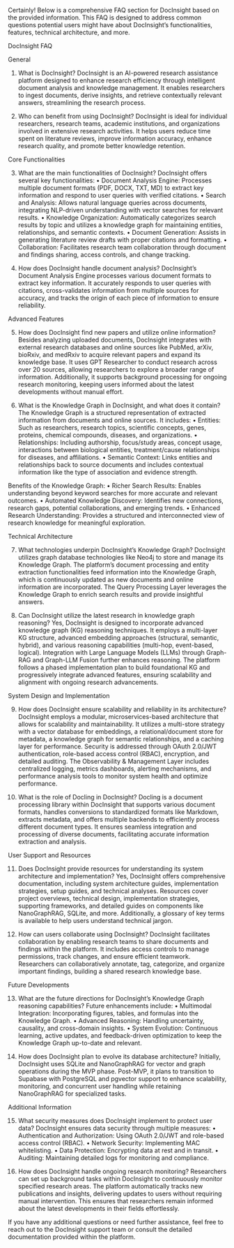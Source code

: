Certainly! Below is a comprehensive FAQ section for DocInsight based on the provided information. This FAQ is designed to address common questions potential users might have about DocInsight’s functionalities, features, technical architecture, and more.

DocInsight FAQ

General

1. What is DocInsight?
DocInsight is an AI-powered research assistance platform designed to enhance research efficiency through intelligent document analysis and knowledge management. It enables researchers to ingest documents, derive insights, and retrieve contextually relevant answers, streamlining the research process.

2. Who can benefit from using DocInsight?
DocInsight is ideal for individual researchers, research teams, academic institutions, and organizations involved in extensive research activities. It helps users reduce time spent on literature reviews, improve information accuracy, enhance research quality, and promote better knowledge retention.

Core Functionalities

3. What are the main functionalities of DocInsight?
DocInsight offers several key functionalities:
	•	Document Analysis Engine: Processes multiple document formats (PDF, DOCX, TXT, MD) to extract key information and respond to user queries with verified citations.
	•	Search and Analysis: Allows natural language queries across documents, integrating NLP-driven understanding with vector searches for relevant results.
	•	Knowledge Organization: Automatically categorizes search results by topic and utilizes a knowledge graph for maintaining entities, relationships, and semantic contexts.
	•	Document Generation: Assists in generating literature review drafts with proper citations and formatting.
	•	Collaboration: Facilitates research team collaboration through document and findings sharing, access controls, and change tracking.

4. How does DocInsight handle document analysis?
DocInsight’s Document Analysis Engine processes various document formats to extract key information. It accurately responds to user queries with citations, cross-validates information from multiple sources for accuracy, and tracks the origin of each piece of information to ensure reliability.

Advanced Features

5. How does DocInsight find new papers and utilize online information?
Besides analyzing uploaded documents, DocInsight integrates with external research databases and online sources like PubMed, arXiv, bioRxiv, and medRxiv to acquire relevant papers and expand its knowledge base. It uses GPT Researcher to conduct research across over 20 sources, allowing researchers to explore a broader range of information. Additionally, it supports background processing for ongoing research monitoring, keeping users informed about the latest developments without manual effort.

6. What is the Knowledge Graph in DocInsight, and what does it contain?
The Knowledge Graph is a structured representation of extracted information from documents and online sources. It includes:
	•	Entities: Such as researchers, research topics, scientific concepts, genes, proteins, chemical compounds, diseases, and organizations.
	•	Relationships: Including authorship, focus/study areas, concept usage, interactions between biological entities, treatment/cause relationships for diseases, and affiliations.
	•	Semantic Context: Links entities and relationships back to source documents and includes contextual information like the type of association and evidence strength.

Benefits of the Knowledge Graph:
	•	Richer Search Results: Enables understanding beyond keyword searches for more accurate and relevant outcomes.
	•	Automated Knowledge Discovery: Identifies new connections, research gaps, potential collaborations, and emerging trends.
	•	Enhanced Research Understanding: Provides a structured and interconnected view of research knowledge for meaningful exploration.

Technical Architecture

7. What technologies underpin DocInsight’s Knowledge Graph?
DocInsight utilizes graph database technologies like Neo4j to store and manage its Knowledge Graph. The platform’s document processing and entity extraction functionalities feed information into the Knowledge Graph, which is continuously updated as new documents and online information are incorporated. The Query Processing Layer leverages the Knowledge Graph to enrich search results and provide insightful answers.

8. Can DocInsight utilize the latest research in knowledge graph reasoning?
Yes, DocInsight is designed to incorporate advanced knowledge graph (KG) reasoning techniques. It employs a multi-layer KG structure, advanced embedding approaches (structural, semantic, hybrid), and various reasoning capabilities (multi-hop, event-based, logical). Integration with Large Language Models (LLMs) through Graph-RAG and Graph-LLM Fusion further enhances reasoning. The platform follows a phased implementation plan to build foundational KG and progressively integrate advanced features, ensuring scalability and alignment with ongoing research advancements.

System Design and Implementation

9. How does DocInsight ensure scalability and reliability in its architecture?
DocInsight employs a modular, microservices-based architecture that allows for scalability and maintainability. It utilizes a multi-store strategy with a vector database for embeddings, a relational/document store for metadata, a knowledge graph for semantic relationships, and a caching layer for performance. Security is addressed through OAuth 2.0/JWT authentication, role-based access control (RBAC), encryption, and detailed auditing. The Observability & Management Layer includes centralized logging, metrics dashboards, alerting mechanisms, and performance analysis tools to monitor system health and optimize performance.

10. What is the role of Docling in DocInsight?
Docling is a document processing library within DocInsight that supports various document formats, handles conversions to standardized formats like Markdown, extracts metadata, and offers multiple backends to efficiently process different document types. It ensures seamless integration and processing of diverse documents, facilitating accurate information extraction and analysis.

User Support and Resources

11. Does DocInsight provide resources for understanding its system architecture and implementation?
Yes, DocInsight offers comprehensive documentation, including system architecture guides, implementation strategies, setup guides, and technical analyses. Resources cover project overviews, technical design, implementation strategies, supporting frameworks, and detailed guides on components like NanoGraphRAG, SQLite, and more. Additionally, a glossary of key terms is available to help users understand technical jargon.

12. How can users collaborate using DocInsight?
DocInsight facilitates collaboration by enabling research teams to share documents and findings within the platform. It includes access controls to manage permissions, track changes, and ensure efficient teamwork. Researchers can collaboratively annotate, tag, categorize, and organize important findings, building a shared research knowledge base.

Future Developments

13. What are the future directions for DocInsight’s Knowledge Graph reasoning capabilities?
Future enhancements include:
	•	Multimodal Integration: Incorporating figures, tables, and formulas into the Knowledge Graph.
	•	Advanced Reasoning: Handling uncertainty, causality, and cross-domain insights.
	•	System Evolution: Continuous learning, active updates, and feedback-driven optimization to keep the Knowledge Graph up-to-date and relevant.

14. How does DocInsight plan to evolve its database architecture?
Initially, DocInsight uses SQLite and NanoGraphRAG for vector and graph operations during the MVP phase. Post-MVP, it plans to transition to Supabase with PostgreSQL and pgvector support to enhance scalability, monitoring, and concurrent user handling while retaining NanoGraphRAG for specialized tasks.

Additional Information

15. What security measures does DocInsight implement to protect user data?
DocInsight ensures data security through multiple measures:
	•	Authentication and Authorization: Using OAuth 2.0/JWT and role-based access control (RBAC).
	•	Network Security: Implementing MAC whitelisting.
	•	Data Protection: Encrypting data at rest and in transit.
	•	Auditing: Maintaining detailed logs for monitoring and compliance.

16. How does DocInsight handle ongoing research monitoring?
Researchers can set up background tasks within DocInsight to continuously monitor specified research areas. The platform automatically tracks new publications and insights, delivering updates to users without requiring manual intervention. This ensures that researchers remain informed about the latest developments in their fields effortlessly.

If you have any additional questions or need further assistance, feel free to reach out to the DocInsight support team or consult the detailed documentation provided within the platform.